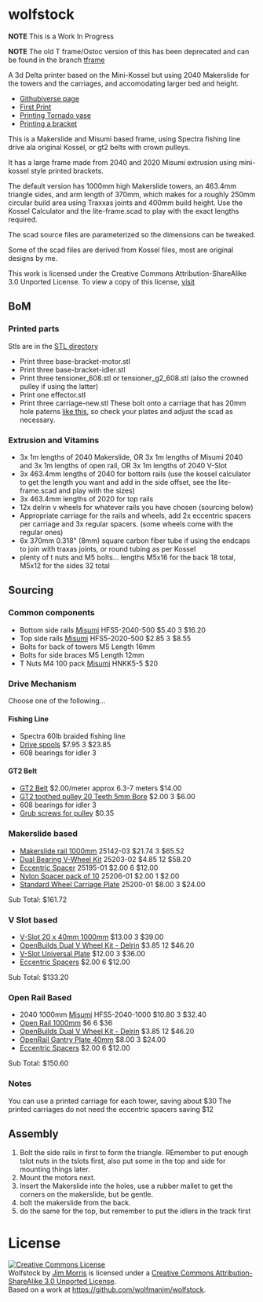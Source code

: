 wolfstock
=========

__NOTE__ This is a Work In Progress

__NOTE__ The old T frame/Ostoc version of this has been deprecated and can be found in the branch [tframe](https://github.com/wolfmanjm/wolfstock/tree/tframe)


A 3d Delta printer based on the Mini-Kossel but using 2040 Makerslide for the
towers and the carriages, and accomodating larger bed and height.

* [Githubiverse page](http://wolfmanjm.github.com/wolfstock)
* [First Print](http://www.youtube.com/watch?v=khotvR7Lyf4)
* [Printing Tornado vase](http://www.youtube.com/watch?v=ChUlHnQ6QRw)
* [Printing a bracket](http://youtu.be/8T7D6oTOcEI)

This is a Makerslide and Misumi based frame, using Spectra fishing
line drive ala original Kossel, or gt2 belts with crown pulleys.

It has a large frame made from 2040 and 2020 Misumi extrusion using
mini-kossel style printed brackets.

The default version has 1000mm high Makerslide towers, an 463.4mm
triangle sides, and arm length of 370mm, which makes for a roughly
250mm circular build area using Traxxas joints and 400mm build height.
Use the Kossel Calculator and the lite-frame.scad to play with the
exact lengths required.

The scad source files are parameterized so the dimensions can be
tweaked.

Some of the scad files are derived from Kossel files, most are
original designs by me.

This work is licensed under the Creative Commons
Attribution-ShareAlike 3.0 Unported License. To view a copy of this
license, [visit](http://creativecommons.org/licenses/by-sa/3.0/)


## BoM

### Printed parts
Stls are in the
[STL directory](https://github.com/wolfmanjm/wolfstock/tree/master/stl)

* Print three base-bracket-motor.stl
* Print three base-bracket-idler.stl
* Print three tensioner_608.stl or tensioner_g2_608.stl (also the crowned pulley if using the latter)
* Print one effector.stl
* Print three carriage-new.stl These bolt onto a carriage that has
  20mm hole paterns
  [like this](https://www.inventables.com/technologies/standard-wheel-carriage-plate),
  so check your plates and adjust the scad as necessary.

### Extrusion and Vitamins
* 3x 1m lengths of 2040 Makerslide, OR 3x 1m lengths of Misumi 2040 and
  3x 1m lengths of open rail, OR 3x 1m lengths of 2040 V-Slot
* 3x 463.4mm lengths of 2040 for bottom rails (use the kossel
  calculator to get the length you want and add in the side offset,
  see the lite-frame.scad and play with the sizes)
* 3x 463.4mm lengths of 2020 for top rails
* 12x delrin v wheels for whatever rails you have chosen (sourcing
  below)
* Appropriate carriage for the rails and wheels, add 2x eccentric
  spacers per carriage and 3x regular spacers. (some wheels come with
  the regular ones)
* 6x 370mm 0.318" (8mm) square carbon fiber tube if using the endcaps to join
  with traxas joints, or round tubing as per Kossel
* plenty of t nuts and M5 bolts... 
  lengths M5x16 for the back 18 total, M5x12 for the sides 32 total


## Sourcing

### Common components

* Bottom side rails [Misumi][] HFS5-2040-500 $5.40 3 $16.20
* Top side rails  [Misumi][] HFS5-2020-500 $2.85 3 $8.55
* Bolts for back of towers M5 Length 16mm
* Bolts for side braces M5 Length 12mm
* T Nuts M4 100 pack  [Misumi][] HNKK5-5 $20

### Drive Mechanism

Choose one of the following...

#### Fishing Line
* Spectra 60lb braided fishing line
* [Drive spools](http://3d.grabercars.com/?product=filament-drive-reel-grooved-delrin-18mm-o-d-for-kossel) $7.95 3 $23.85
* 608 bearings for idler 3

#### GT2 Belt
* [GT2 Belt](http://www.robotdigg.com/product/10/Open-Ended-6mm-Width-GT2-Belt) $2.00/meter approx 6.3-7 meters $14.00
* [GT2 toothed pulley 20 Teeth 5mm Bore](http://www.robotdigg.com/product/9/GT2-Pulley-20-Teeth-5mm-Bore) $2.00 3 $6.00
* 608 bearings for idler 3
* [Grub screws for pulley](http://www.robotdigg.com/product/17/M3*4-Grub-Screw-PACK-SET-for-Timing-Pulleys) $0.35

### Makerslide based
* [Makerslide rail 1000mm](https://www.inventables.com/technologies/makerslide) 25142-03 $21.74 3 $65.52
* [Dual Bearing V-Wheel Kit](https://www.inventables.com/technologies/dual-bearing-v-wheel-kit) 25203-02 $4.85 12 $58.20
* [Eccentric Spacer](https://www.inventables.com/technologies/eccentric-spacer) 25195-01 $2.00 6 $12.00
* [Nylon Spacer pack of 10](https://www.inventables.com/technologies/nylon-natural-color-spacer) 25206-01 $2.00 1 $2.00
* [Standard Wheel Carriage Plate](https://www.inventables.com/technologies/standard-wheel-carriage-plate) 25200-01 $8.00 3 $24.00

Sub Total: $161.72

### V Slot based
* [V-Slot 20 x 40mm 1000mm](http://openbuildspartstore.com/v-slot-20-x-40mm/) $13.00 3 $39.00
* [OpenBuilds Dual V Wheel Kit - Delrin](http://openbuildspartstore.com/openbuilds-dual-v-wheel-kit-delrin/) $3.85 12 $46.20
* [V-Slot Universal Plate](http://openbuildspartstore.com/v-slot-universal-plate) $12.00 3 $36.00
* [Eccentric Spacers](http://openbuildspartstore.com/eccentric-spacers/) $2.00 6 $12.00

Sub Total: $133.20

### Open Rail Based
* 2040 1000mm  [Misumi][] HFS5-2040-1000 $10.80 3 $32.40
* [Open Rail 1000mm](http://openbuildspartstore.com/openrail-black-anodized/) $6 6 $36
* [OpenBuilds Dual V Wheel Kit - Delrin](http://openbuildspartstore.com/openbuilds-dual-v-wheel-kit-delrin/) $3.85 12 $46.20
* [OpenRail Gantry Plate 40mm](http://openbuildspartstore.com/openrail-gantry-plate-universal-mount) $8.00 3 $24.00
* [Eccentric Spacers](http://openbuildspartstore.com/eccentric-spacers/) $2.00 6 $12.00

Sub Total: $150.60

### Notes
You can use a printed carriage for each tower, saving about $30
The printed carriages do not need the eccentric spacers saving $12

## Assembly

1. Bolt the side rails in first to form the triangle. REmember to put
enough tslot nuts in the tslots first, also put some in the top and
side for mounting things later.
2. Mount the motors next.
3. Insert the Makerslide into the holes, use a rubber mallet to get the corners on the makerslide, but be gentle.
4. bolt the makerslide from the back.
5. do the same for the top, but remember to put the idlers in the track first


# License

<a rel="license" href="http://creativecommons.org/licenses/by-sa/3.0/deed.en_US"><img alt="Creative Commons License" style="border-width:0" src="http://i.creativecommons.org/l/by-sa/3.0/88x31.png" /></a><br /><span xmlns:dct="http://purl.org/dc/terms/" property="dct:title">Wolfstock</span> by <a xmlns:cc="http://creativecommons.org/ns#" href="http://wolfmanjm.github.com/wolfstock" property="cc:attributionName" rel="cc:attributionURL">Jim Morris</a> is licensed under a <a rel="license" href="http://creativecommons.org/licenses/by-sa/3.0/deed.en_US">Creative Commons Attribution-ShareAlike 3.0 Unported License</a>.<br />Based on a work at <a xmlns:dct="http://purl.org/dc/terms/" href="https://github.com/wolfmanjm/wolfstock" rel="dct:source">https://github.com/wolfmanjm/wolfstock</a>.

[Misumi]: http://www.misumi-ec.com "Misumi"
